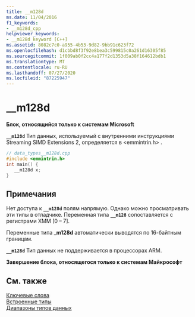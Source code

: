 ```yaml
---
title: __m128d
ms.date: 11/04/2016
f1_keywords:
- __m128d_cpp
helpviewer_keywords:
- __m128d keyword [C++]
ms.assetid: 8082c7c0-a955-4b53-9d82-9bb91c623f72
ms.openlocfilehash: d1cbbd8f3f92e8bea3c599815c0a261d16305f85
ms.sourcegitcommit: 1f009ab0f2cc4a177f2d1353d5a38f164612bdb1
ms.translationtype: MT
ms.contentlocale: ru-RU
ms.lasthandoff: 07/27/2020
ms.locfileid: "87225947"
---
```

# <a name="__m128d"></a>__m128d

**Блок, относящийся только к системам Microsoft**

**`__m128d`** Тип данных, используемый с внутренними инструкциями Streaming SIMD Extensions 2, определяется в \<emmintrin.h> .

```cpp
// data_types__m128d.cpp
#include <emmintrin.h>
int main() {
   __m128d x;
}
```

## <a name="remarks"></a>Примечания

Нет доступа к **`__m128d`** полям напрямую. Однако можно просматривать эти типы в отладчике. Переменная типа **`__m128`** сопоставляется с регистрами XMM [0 – 7].

Переменные типа **_m128d** автоматически выводятся по 16-байтным границам.

**`__m128d`** Тип данных не поддерживается в процессорах ARM.

**Завершение блока, относящегося только к системам Майкрософт**

## <a name="see-also"></a>См. также

[Ключевые слова](../cpp/keywords-cpp.md)<br/>
[Встроенные типы](../cpp/fundamental-types-cpp.md)<br/>
[Диапазоны типов данных](../cpp/data-type-ranges.md)
